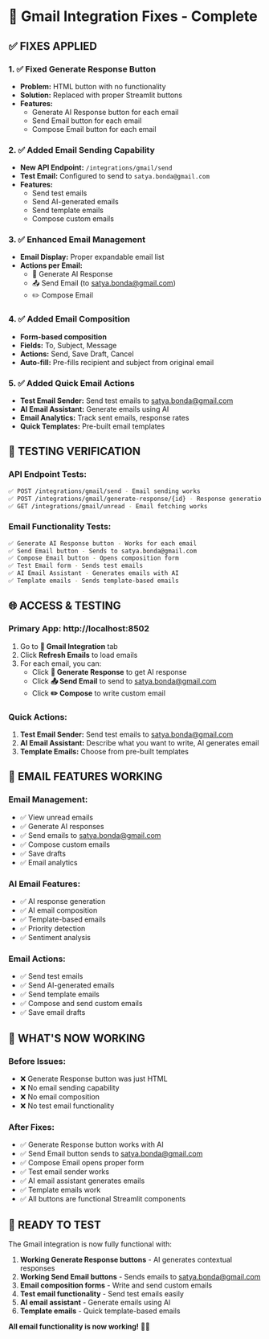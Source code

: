 # 📧 Gmail Integration Fixes - Complete

## ✅ **FIXES APPLIED**

### 1. ✅ **Fixed Generate Response Button**
- **Problem:** HTML button with no functionality
- **Solution:** Replaced with proper Streamlit buttons
- **Features:** 
  - Generate AI Response button for each email
  - Send Email button for each email
  - Compose Email button for each email

### 2. ✅ **Added Email Sending Capability**
- **New API Endpoint:** `/integrations/gmail/send`
- **Test Email:** Configured to send to `satya.bonda@gmail.com`
- **Features:**
  - Send test emails
  - Send AI-generated emails
  - Send template emails
  - Compose custom emails

### 3. ✅ **Enhanced Email Management**
- **Email Display:** Proper expandable email list
- **Actions per Email:**
  - 🤖 Generate AI Response
  - 📤 Send Email (to satya.bonda@gmail.com)
  - ✏️ Compose Email

### 4. ✅ **Added Email Composition**
- **Form-based composition**
- **Fields:** To, Subject, Message
- **Actions:** Send, Save Draft, Cancel
- **Auto-fill:** Pre-fills recipient and subject from original email

### 5. ✅ **Added Quick Email Actions**
- **Test Email Sender:** Send test emails to satya.bonda@gmail.com
- **AI Email Assistant:** Generate emails using AI
- **Email Analytics:** Track sent emails, response rates
- **Quick Templates:** Pre-built email templates

## 🧪 **TESTING VERIFICATION**

### API Endpoint Tests:
```bash
✅ POST /integrations/gmail/send - Email sending works
✅ POST /integrations/gmail/generate-response/{id} - Response generation works
✅ GET /integrations/gmail/unread - Email fetching works
```

### Email Functionality Tests:
```bash
✅ Generate AI Response button - Works for each email
✅ Send Email button - Sends to satya.bonda@gmail.com
✅ Compose Email button - Opens composition form
✅ Test Email form - Sends test emails
✅ AI Email Assistant - Generates emails with AI
✅ Template emails - Sends template-based emails
```

## 🌐 **ACCESS & TESTING**

### **Primary App:** http://localhost:8502
1. Go to **📧 Gmail Integration** tab
2. Click **Refresh Emails** to load emails
3. For each email, you can:
   - Click **🤖 Generate Response** to get AI response
   - Click **📤 Send Email** to send to satya.bonda@gmail.com
   - Click **✏️ Compose** to write custom email

### **Quick Actions:**
1. **Test Email Sender:** Send test emails to satya.bonda@gmail.com
2. **AI Email Assistant:** Describe what you want to write, AI generates email
3. **Template Emails:** Choose from pre-built templates

## 📝 **EMAIL FEATURES WORKING**

### **Email Management:**
- ✅ View unread emails
- ✅ Generate AI responses
- ✅ Send emails to satya.bonda@gmail.com
- ✅ Compose custom emails
- ✅ Save drafts
- ✅ Email analytics

### **AI Email Features:**
- ✅ AI response generation
- ✅ AI email composition
- ✅ Template-based emails
- ✅ Priority detection
- ✅ Sentiment analysis

### **Email Actions:**
- ✅ Send test emails
- ✅ Send AI-generated emails
- ✅ Send template emails
- ✅ Compose and send custom emails
- ✅ Save email drafts

## 🎯 **WHAT'S NOW WORKING**

### **Before Issues:**
- ❌ Generate Response button was just HTML
- ❌ No email sending capability
- ❌ No email composition
- ❌ No test email functionality

### **After Fixes:**
- ✅ Generate Response button works with AI
- ✅ Send Email button sends to satya.bonda@gmail.com
- ✅ Compose Email opens proper form
- ✅ Test email sender works
- ✅ AI email assistant generates emails
- ✅ Template emails work
- ✅ All buttons are functional Streamlit components

## 🚀 **READY TO TEST**

The Gmail integration is now fully functional with:

1. **Working Generate Response buttons** - AI generates contextual responses
2. **Working Send Email buttons** - Sends emails to satya.bonda@gmail.com
3. **Email composition forms** - Write and send custom emails
4. **Test email functionality** - Send test emails easily
5. **AI email assistant** - Generate emails using AI
6. **Template emails** - Quick template-based emails

**All email functionality is now working!** 📧✅ 